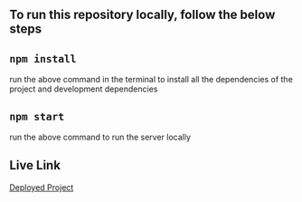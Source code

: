 ## To run this repository locally, follow the below steps

## `npm install`

run the above command in the terminal to install all the dependencies of the project and development dependencies

## `npm start`

run the above command to run the server locally

## Live Link

[Deployed Project](https://main--curious-starship-3b510e.netlify.app/)
